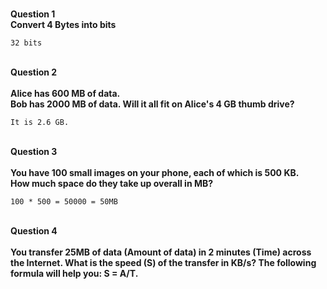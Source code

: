 <br><strong> Question 1 </strong></br>
<strong> Convert 4 Bytes into bits </strong>

```
32 bits 
```

<br><strong> Question 2 </strong></br>
<br> <strong>Alice has 600 MB of data. </strong></br>
<strong>Bob has 2000 MB of data. Will it all fit on Alice's 4 GB thumb drive? </strong>

```
It is 2.6 GB. 
```

<br><strong> Question 3 </strong></br>
<br> <strong> You have 100 small images on your phone, each of which is 500 KB.</strong> </br>
<strong> How much space do they take up overall in MB?</strong></strong>

```
100 * 500 = 50000 = 50MB
```

<br><strong> Question 4 </strong></br>
<br> <strong> You transfer 25MB of data (Amount of data) in 2 minutes (Time) across the Internet. What is the speed (S) of the transfer in KB/s? The following formula will help you:  S = A/T. </br> </strong>


